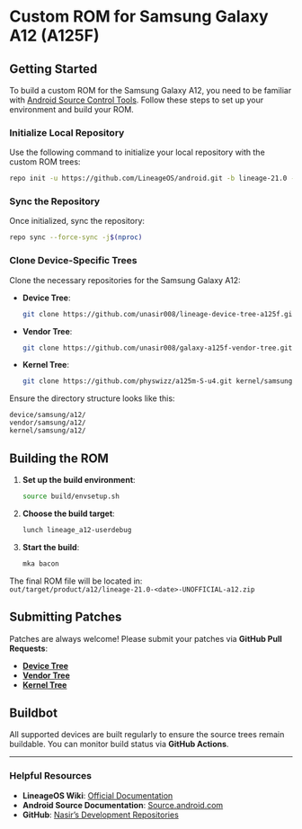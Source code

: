 
# Custom ROM for Samsung Galaxy A12 (A125F)

## Getting Started

To build a custom ROM for the Samsung Galaxy A12, you need to be familiar with [Android Source Control Tools](https://source.android.com/setup/develop). Follow these steps to set up your environment and build your ROM.

### Initialize Local Repository

Use the following command to initialize your local repository with the custom ROM trees:

```bash
repo init -u https://github.com/LineageOS/android.git -b lineage-21.0 --git-lfs
```

### Sync the Repository

Once initialized, sync the repository:

```bash
repo sync --force-sync -j$(nproc)
```

### Clone Device-Specific Trees

Clone the necessary repositories for the Samsung Galaxy A12:

- **Device Tree**:  
   ```bash
   git clone https://github.com/unasir008/lineage-device-tree-a125f.git device/samsung/a12
   ```

- **Vendor Tree**:  
   ```bash
   git clone https://github.com/unasir008/galaxy-a125f-vendor-tree.git vendor/samsung/a12
   ```

- **Kernel Tree**:  
   ```bash
   git clone https://github.com/physwizz/a125m-S-u4.git kernel/samsung/a12
   ```

Ensure the directory structure looks like this:
```
device/samsung/a12/
vendor/samsung/a12/
kernel/samsung/a12/
```

## Building the ROM

1. **Set up the build environment**:  
   ```bash
   source build/envsetup.sh
   ```

2. **Choose the build target**:  
   ```bash
   lunch lineage_a12-userdebug
   ```

3. **Start the build**:  
   ```bash
   mka bacon
   ```

The final ROM file will be located in:  
`out/target/product/a12/lineage-21.0-<date>-UNOFFICIAL-a12.zip`

## Submitting Patches

Patches are always welcome! Please submit your patches via **GitHub Pull Requests**:

- **[Device Tree](https://github.com/unasir008/lineage-device-tree-a125f)**
- **[Vendor Tree](https://github.com/unasir008/galaxy-a125f-vendor-tree)**
- **[Kernel Tree](https://github.com/physwizz/a125m-S-u4)**

## Buildbot

All supported devices are built regularly to ensure the source trees remain buildable. You can monitor build status via **GitHub Actions**.

---

### Helpful Resources

- **LineageOS Wiki**: [Official Documentation](https://wiki.lineageos.org/)
- **Android Source Documentation**: [Source.android.com](https://source.android.com/setup/start)
- **GitHub**: [Nasir’s Development Repositories](https://github.com/unasir008)
